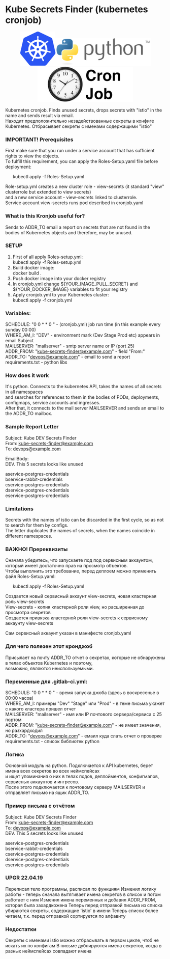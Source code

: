 # Kube Secrets Finder (kubernetes cronjob)

<div style="text-align:center"><img src ="kube.png" /><img src ="Python_logo_and_wordmark.png" /><img src="cronjob.png" /></div>  

Kubernetes cronjob. Finds unused secrets, drops secrets with "istio" in the name and sends result via email.  
Находит предположительно незадействованные секреты в конфиге Kubernetes. Отбрасывает секреты с именами содержащими "istio"

### IMPORTANT! Prerequisites
First make sure that you run under a service account that has sufficient rights to view the objects.  
To fulfill this requirement, you can apply the Roles-Setup.yaml file before deployment:  

&nbsp;&nbsp;&nbsp;&nbsp;&nbsp;&nbsp;kubectl apply -f Roles-Setup.yaml  

Role-setup.yml creates a new cluster role - view-secrets (it standard "view" clusterrole but extended to view secrets)  
and a new service account - view-secrets linked to clusterrole.  
Service account view-secrets runs pod described in cronjob.yaml  


### What is this Kronjob useful for?
Sends to ADDR_TO email a report on secrets that are not found in the bodies of Kubernetes objects and therefore,
may be unused.  

### SETUP
1. First of all apply Roles-setup.yml:  
kubectl apply -f Roles-setup.yml  
2. Build docker image:  
docker build .  
3. Push docker image into your docker registry  
4. In cronjob.yml change ${YOUR_IMAGE_PULL_SECRET} and ${YOUR_DOCKER_IMAGE} variables to fit your registry  
5. Apply cronjob.yml to your Kubernetes cluster:  
kubectl apply -f cronjob.yml  

### Variables:
SCHEDULE: "0 0 * * 0 " - (cronjob.yml) job run time (in this example every sunday 00:00)  
WHERE_AM_I: "DEV" - environment mark (Dev Stage Prod etc) appears in email Subject  
MAILSERVER: "mailserver" - smtp server name or IP (port 25)  
ADDR_FROM: "kube-secrets-finder@example.com" - field "From:"  
ADDR_TO: "devops@example.com" - email to send a report  
requirements.txt - python libs  

### How does it work
It's python. Connects to the kubernetes API, takes the names of all secrets in all namespaces  
and searches for references to them in the bodies of PODs, deployments, configmaps, service accounts and ingresses.  
After that, it connects to the mail server MAILSERVER and sends an email to the ADDR_TO mailbox.  

### Sample Report Letter
Subject: Kube DEV Secrets Finder  
From: kube-secrets-finder@example.com  
To: devops@example.com  

EmailBody:  
DEV. This 5 secrets looks like unused  

aservice-postgres-credentials  
bservice-rabbit-credentials  
cservice-postgres-credentials  
dservice-postgres-credentials  
eservice-postgres-credentials  

### Limitations
Secrets with the names of istio can be discarded in the first cycle, so as not to search for them by configs.  
The letter duplicates the names of secrets, when the names coincide in different namespaces.  


### ВАЖНО! Пререквизиты
Сначала убедитесь, что запускаете под под сервисным аккаунтом, который имеет достаточно прав на просмотр объектов.  
Чтобы выполнить это требование, перед деплоем можно применить файл Roles-Setup.yaml:  

&nbsp;&nbsp;&nbsp;&nbsp;&nbsp;&nbsp;kubectl apply -f Roles-Setup.yaml  

Создается новый сервисный аккаунт view-secrets, новая кластерная роль view-secrets  
View-secrets - копия кластерной роли view, но расширенная до просмотра секретов  
Создается привязка кластерной роли view-secrets к сервисному аккаунту view-secrets  

Сам сервисный аккаунт указан в манифесте cronjob.yaml  


### Для чего полезен этот кронджоб
Присылает на почту ADDR_TO отчет о секретах, которые не обнаружены в телах объектов Kubernetes и поэтому,  
возможно, являются неиспользуемыми.  


### Переменные для .gitlab-ci.yml:
SCHEDULE: "0 0 * * 0 " - время запуска джоба (здесь в воскресенье в 00:00 часов)  
WHERE_AM_I: примеры "Dev" "Stage" или "Prod" - в теме письма укажет с какого кластера пришел отчет  
MAILSERVER: "mailserver" - имя или IP почтового сервера/сервиса с 25 портом  
ADDR_FROM: "kube-secrets-finder@example.com" - не имеет значения, но разхардкодил  
ADDR_TO: "devops@example.com" - емаил куда слать отчет о проверке  
requirements.txt - список библиотек python  

### Логика
Основной модуль на python. Подключается к API kubernetes, берет имена всех секретов во всех неймспейсах  
и ищет упоминания о них в телах подов, деплойментов, конфигмапов, сервисных аккаунтов и ингресов.  
После этого подключается к почтовому серверу MAILSERVER и отправляет письмо на ящик ADDR_TO.  

### Пример письма с отчётом
Subject: Kube DEV Secrets Finder  
From: kube-secrets-finder@example.com  
To: devops@example.com  
DEV. This 5 secrets looks like unused  

aservice-postgres-credentials  
bservice-rabbit-credentials  
cservice-postgres-credentials  
dservice-postgres-credentials  
eservice-postgres-credentials  


### UPGR 22.04.19
Переписал тело программы, расписал по функциям
Изменил логику работы - теперь сначала вытягивает имена секретов в список и потом работает с ним
Изменил имена переменных и добавил ADDR_FROM, которая была захардкожена
Теперь перед отправкой письма из списка убираются секреты, содержащие 'istio' в имени
Теперь список более читаем, т.к. перед отправкой сортируется по алфавиту

### Недостатки
Секреты с именами istio можно отбрасывать в первом цикле, чтоб не искать их по конфигам
В письме дублируются имена секретов, когда в разных неймспейсах совпадают имена

